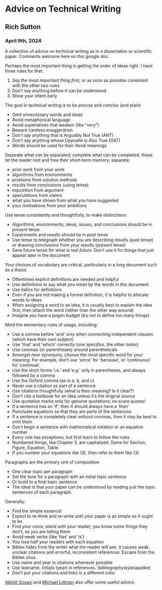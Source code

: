 # Advice on Technical Writing

## Rich Sutton
### April 9th, 2024

A collection of advice on technical writing as in a dissertation or scientific paper. Comments welcome here on this google doc.

Perhaps the most important thing is getting the order of ideas right. I have three rules for that:

1. *Say the most important thing first*, or as soon as possible consistent with the other two rules  
2. Don’t say anything before it can be understood  
3. Show your intent early  
   

The goal in technical writing is to be *precise* and *concise* (and plain)

* Omit unnecessary words and ideas  
* Avoid metaphorical language   
* Avoid superlatives that weaken (like “very”)  
* Beware careless exaggeration  
* Don’t say anything that is Arguably Not True (ANT)  
* Don’t say anything whose Opposite is Also True (OAT)  
* Words should be used for their *literal* meanings


Separate what can be separated; complete what can be completed; these let the reader rest and free their short-term memory; separate:

* prior work from your work  
* algorithms from environments  
* problems from solution methods  
* results from conclusions (using tense)  
* exposition from argument  
* speculations from claims  
* what you have shown from what you have suggested  
* your motivations from your ambitions

Use tense consistently and thoughtfully, to make distinctions 

* Algorithms, environments, ideas, issues, and conclusions should be in *present* tense  
* Experiments and results should be in *past* tense  
* Use tense to telegraph whether you are describing results (past tense) or drawing conclusions from your results (present tense)  
* Save future tense for what is *real future*. Don’t use it for things that just appear later in the document

Your choices of vocabulary are critical, particularly in a long document such as a thesis

* Oftentimes explicit definitions are needed and helpful  
* Use definitions to say what *you* mean by the words in *this* document  
* Use italics for definitions  
* Even if you are not making a formal definition, it is helpful to allocate words to ideas  
* When assigning a word to an idea, it is usually best to explain the idea first, then attach the word (rather than the other way around)  
* Imagine you have a jargon budget (try not to define too many things)


Mind the elementary rules of usage, including:

* Use a comma before 'and' only when connecting independent clauses (which have their own subject)   
* Use 'that' and 'which' correctly (one *specifies*, the other *notes*)  
* Use commas (or parentheses) around parentheticals  
* Amongst near synonyms, choose the most specific word for your meaning. For example, don’t use 'since' for 'because', or ‘continuous’ for ‘continual’.   
* Use the short forms ‘i.e.’ and ‘e.g.’ only in parentheses, and always followed by a comma  
* Use the Oxford comma (as in a, b, and c)  
* Never use a citation as part of a sentence  
* Use citations thoughtfully (what is their meaning? Is it clear?)  
* Don’t cite a textbook for an idea unless it’s the original source  
* Use quotation marks only for genuine quotations; no scare quotes\!  
* If a sentence has an ‘if’, then it should always have a ‘then’  
* Punctuate equations so that they are parts of the sentences  
* If a sentence is completely clear without commas, then it may be best to omit them  
* Don’t begin a sentence with mathematical notation or an equation number  
* Every rule has exceptions, but first learn to follow the rules  
* Numbered things, like Chapter 3, are capitalized. Same for Section, Figure, Equation, Table.  
* If you number your equations like (3), then refer to them like (3)

Paragraphs are the primary unit of composition

* One clear topic per paragraph  
* Set the tone for a paragraph with an initial topic sentence  
* Or build to a final topic sentence  
* The ideal is that your paper can be understood by reading just the topic sentences of each paragraph.

Generally:

* Find the simple essence\!   
* Expect to re-think and re-write until your paper is as simple as it ought to be   
* Find your voice; stand with your reader; you know some things they don’t, so you are telling them  
* Avoid weak verbs (like ‘has’ and ‘is’)  
* You lose half your readers with each equation   
* Bibtex hides from the writer what the reader will see. It causes weak, unclear citations and errorful, inconsistent references. Escape from the Bibtex virus.  
* Use name and year in citations whenever possible  
* Use lastname, initials (year) in references. \\bibliographystyle{apalike}  
* Don’t put your citations and links in a different color

[Abhijit Gosavi](http://simoptim.com/common_errors.pdf) and [Michael Littman](http://cs.brown.edu/~mlittman/etc/style.html) also offer some useful advice.
